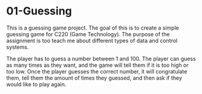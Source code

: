# 01-Guessing
This is a guessing game project. The goal of this is to create a simple guessing game for C220 (Game Technology). The purpose of the assignment is too teach me about different types of data and control systems.

The player has to guess a number between 1 and 100. The player can guess as many times as they want, and the game will tell them if it is too high or too low. Once the player guesses the correct number, it will congratulate them, tell them the amount of times they guessed, and then ask if they would like to play again.
